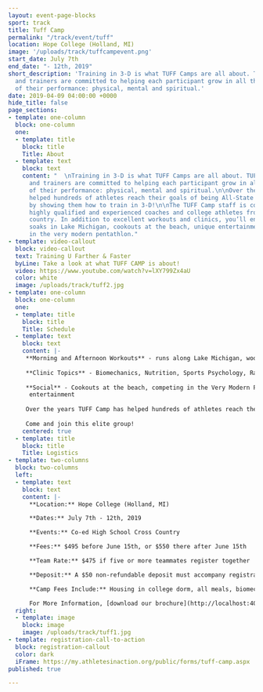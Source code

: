 ```yaml
---
layout: event-page-blocks
sport: track
title: Tuff Camp
permalink: "/track/event/tuff"
location: Hope College (Holland, MI)
image: '/uploads/track/tuffcampevent.png'
start_date: July 7th
end_date: "- 12th, 2019"
short_description: 'Training in 3-D is what TUFF Camps are all about. TUFF Camp staff
  and trainers are committed to helping each participant grow in all three aspects
  of their performance: physical, mental and spiritual.'
date: 2019-04-09 04:00:00 +0000
hide_title: false
page_sections:
- template: one-column
  block: one-column
  one:
  - template: title
    block: title
    Title: About
  - template: text
    block: text
    content: "  \nTraining in 3-D is what TUFF Camps are all about. TUFF Camp staff
      and trainers are committed to helping each participant grow in all three aspects
      of their performance: physical, mental and spiritual.\n\nOver the years, we’ve
      helped hundreds of athletes reach their goals of being All-State and All-Conference
      by showing them how to train in 3-D!\n\nThe TUFF Camp staff is comprised of
      highly qualified and experienced coaches and college athletes from around the
      country. In addition to excellent workouts and clinics, you’ll enjoy post-workout
      soaks in Lake Michigan, cookouts at the beach, unique entertainment and competing
      in the very modern pentathlon."
- template: video-callout
  block: video-callout
  text: Training U Farther & Faster
  byLine: Take a look at what TUFF CAMP is about!
  video: https://www.youtube.com/watch?v=lXY799Zx4aU
  color: white
  image: /uploads/track/tuff2.jpg
- template: one-column
  block: one-column
  one:
  - template: title
    block: title
    Title: Schedule
  - template: text
    block: text
    content: |-
     **Morning and Afternoon Workouts** - runs along Lake Michigan, wooded trails, around Hope College and the city of Holland
      
     **Clinic Topics** - Biomechanics, Nutrition, Sports Psychology, Race Tactics, Training Tips, and more!
    
     **Social** - Cookouts at the beach, competing in the Very Modern Pentathlon, and unique
      entertainment
      
     Over the years TUFF Camp has helped hundreds of athletes reach their goals of being All-State and All-Conference by showing them how to train physically, mentally, and spiritually.  
    
     Come and join this elite group!
    centered: true
  - template: title
    block: title
    Title: Logistics
- template: two-columns
  block: two-columns
  left:
  - template: text
    block: text
    content: |-
      **Location:** Hope College (Holland, MI)

      **Dates:** July 7th - 12th, 2019

      **Events:** Co-ed High School Cross Country

      **Fees:** $495 before June 15th, or $550 there after June 15th

      **Team Rate:** $475 if five or more teammates register together

      **Deposit:** A $50 non-refundable deposit must accompany registration. The deposit will be applied to your camp fee. The remaining balance is due on or prior to the first day of camp.

      **Camp Fees Include:** Housing in college dorm, all meals, biomechanical analysis, personalized training, t-shirt, notebook, Christian atmosphere, goal-setting, teamwork, and much more!

      For More Information, [download our brochure](http://localhost:4000/uploads/track/TUFFbrochure2019.pdf).
  right:
  - template: image
    block: image
    image: /uploads/track/tuff1.jpg
- template: registration-call-to-action
  block: registration-callout
  color: dark
  iFrame: https://my.athletesinaction.org/public/forms/tuff-camp.aspx
published: true

---
```

